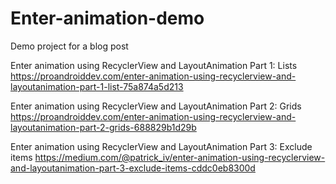 # Enter-animation-demo
Demo project for a blog post

Enter animation using RecyclerView and LayoutAnimation Part 1: Lists
https://proandroiddev.com/enter-animation-using-recyclerview-and-layoutanimation-part-1-list-75a874a5d213

Enter animation using RecyclerView and LayoutAnimation Part 2: Grids
https://proandroiddev.com/enter-animation-using-recyclerview-and-layoutanimation-part-2-grids-688829b1d29b

Enter animation using RecyclerView and LayoutAnimation Part 3: Exclude items
https://medium.com/@patrick_iv/enter-animation-using-recyclerview-and-layoutanimation-part-3-exclude-items-cddc0eb8300d
